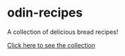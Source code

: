 # odin-recipes
A collection of delicious bread recipes!

[Click here to see the collection](https://hicarlodacuyan.github.io/odin-recipes/)